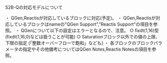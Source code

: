 S2B-Qの対応モデルについて

・ QGen,Reactisが対応しているブロックに対応(予定)。
・ QGen,Reactisが対応しているブロックはnameの"QGen Support","Reactis Support"の項目を参照。
・ QGenについて以下の設定はエラーとなるので、注意。
	○ fixdt(1,16)型 (fixdt(1,16,0)などは扱うことが可能)
	○ Saturationブロック以外での値の上限、下限の指定 (「整数オーバーフローで飽和」なども)
・ 各ブロックのブロックパラメータの指定やその他備考についてはQGen Notes,Reactis Notesの項目を参照。